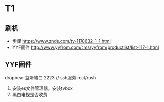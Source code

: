 # T1
## 刷机
- 步骤 https://www.znds.com/tv-1178632-1-1.html
- YYF固件 http://www.yyfrom.com/cms/yyfrom/productlist/list-117-1.html

## YYF固件
dropbear 监听端口 2223 // ssh服务 root/rush

1. 安装es文件管理器，安装tvbox
2. 黑白电视是否收费